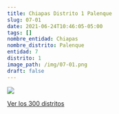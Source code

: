 ```yaml
---
title: Chiapas Distrito 1 Palenque
slug: 07-01
date: 2021-06-24T10:46:05-05:00
tags: []
nombre_entidad: Chiapas
nombre_distrito: Palenque
entidad: 7
distrito: 1
image_path: /img/07-01.png
draft: false
---
```


![](/img/07-01.png)

[Ver los 300 distritos](/docs/elecciones-2021)
